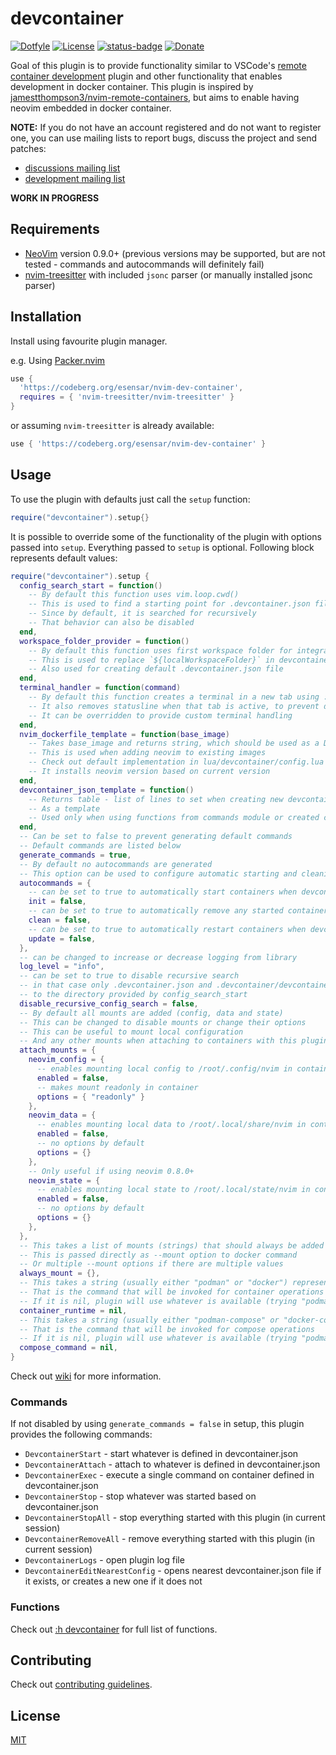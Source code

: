 # devcontainer

[![Dotfyle](https://dotfyle.com/plugins/esensar/nvim-dev-container/shield)](https://dotfyle.com/plugins/esensar/nvim-dev-container)
[![License](https://img.shields.io/badge/license-MIT-brightgreen)](/LICENSE)
[![status-badge](https://ci.codeberg.org/api/badges/8585/status.svg)](https://ci.codeberg.org/repos/8585)
[![Donate](https://img.shields.io/liberapay/patrons/esensar?logo=liberapay&label=Donate)](https://liberapay.com/esensar/donate)

Goal of this plugin is to provide functionality similar to VSCode's [remote container development](https://code.visualstudio.com/docs/remote/containers) plugin and other functionality that enables development in docker container. This plugin is inspired by [jamestthompson3/nvim-remote-containers](https://github.com/jamestthompson3/nvim-remote-containers), but aims to enable having neovim embedded in docker container.

**NOTE:** If you do not have an account registered and do not want to register one, you can use mailing lists to report bugs, discuss the project and send patches:
 - [discussions mailing list](https://lists.sr.ht/~esensar/nvim-dev-container-discuss)
 - [development mailing list](https://lists.sr.ht/~esensar/nvim-dev-container-devel)

**WORK IN PROGRESS**

## Requirements

- [NeoVim](https://neovim.io) version 0.9.0+ (previous versions may be supported, but are not tested - commands and autocommands will definitely fail)
- [nvim-treesitter](https://github.com/nvim-treesitter/nvim-treesitter) with included `jsonc` parser (or manually installed jsonc parser)

## Installation

Install using favourite plugin manager.

e.g. Using [Packer.nvim](https://github.com/wbthomason/packer.nvim)

```lua
use {
  'https://codeberg.org/esensar/nvim-dev-container',
  requires = { 'nvim-treesitter/nvim-treesitter' }
}
```

or assuming `nvim-treesitter` is already available:

```lua
use { 'https://codeberg.org/esensar/nvim-dev-container' }
```

## Usage

To use the plugin with defaults just call the `setup` function:

```lua
require("devcontainer").setup{}
```

It is possible to override some of the functionality of the plugin with options passed into `setup`. Everything passed to `setup` is optional. Following block represents default values:

```lua
require("devcontainer").setup {
  config_search_start = function()
    -- By default this function uses vim.loop.cwd()
    -- This is used to find a starting point for .devcontainer.json file search
    -- Since by default, it is searched for recursively
    -- That behavior can also be disabled
  end,
  workspace_folder_provider = function()
    -- By default this function uses first workspace folder for integrated lsp if available and vim.loop.cwd() as a fallback
    -- This is used to replace `${localWorkspaceFolder}` in devcontainer.json
    -- Also used for creating default .devcontainer.json file
  end,
  terminal_handler = function(command)
    -- By default this function creates a terminal in a new tab using :terminal command
    -- It also removes statusline when that tab is active, to prevent double statusline
    -- It can be overridden to provide custom terminal handling
  end,
  nvim_dockerfile_template = function(base_image)
    -- Takes base_image and returns string, which should be used as a Dockerfile
    -- This is used when adding neovim to existing images
    -- Check out default implementation in lua/devcontainer/config.lua
    -- It installs neovim version based on current version
  end,
  devcontainer_json_template = function()
    -- Returns table - list of lines to set when creating new devcontainer.json files
    -- As a template
    -- Used only when using functions from commands module or created commands
  end,
  -- Can be set to false to prevent generating default commands
  -- Default commands are listed below
  generate_commands = true,
  -- By default no autocommands are generated
  -- This option can be used to configure automatic starting and cleaning of containers
  autocommands = {
    -- can be set to true to automatically start containers when devcontainer.json is available
    init = false,
    -- can be set to true to automatically remove any started containers and any built images when exiting vim
    clean = false,
    -- can be set to true to automatically restart containers when devcontainer.json file is updated
    update = false,
  },
  -- can be changed to increase or decrease logging from library
  log_level = "info",
  -- can be set to true to disable recursive search
  -- in that case only .devcontainer.json and .devcontainer/devcontainer.json files will be checked relative
  -- to the directory provided by config_search_start
  disable_recursive_config_search = false,
  -- By default all mounts are added (config, data and state)
  -- This can be changed to disable mounts or change their options
  -- This can be useful to mount local configuration
  -- And any other mounts when attaching to containers with this plugin
  attach_mounts = {
    neovim_config = {
      -- enables mounting local config to /root/.config/nvim in container
      enabled = false,
      -- makes mount readonly in container
      options = { "readonly" }
    },
    neovim_data = {
      -- enables mounting local data to /root/.local/share/nvim in container
      enabled = false,
      -- no options by default
      options = {}
    },
    -- Only useful if using neovim 0.8.0+
    neovim_state = {
      -- enables mounting local state to /root/.local/state/nvim in container
      enabled = false,
      -- no options by default
      options = {}
    },
  },
  -- This takes a list of mounts (strings) that should always be added to every run container
  -- This is passed directly as --mount option to docker command
  -- Or multiple --mount options if there are multiple values
  always_mount = {},
  -- This takes a string (usually either "podman" or "docker") representing container runtime - "devcontainer-cli" is also partially supported
  -- That is the command that will be invoked for container operations
  -- If it is nil, plugin will use whatever is available (trying "podman" first)
  container_runtime = nil,
  -- This takes a string (usually either "podman-compose" or "docker-compose") representing compose command - "devcontainer-cli" is also partially supported
  -- That is the command that will be invoked for compose operations
  -- If it is nil, plugin will use whatever is available (trying "podman-compose" first)
  compose_command = nil,
}
```

Check out [wiki](https://codeberg.org/esensar/nvim-dev-container/wiki) for more information.

### Commands

If not disabled by using `generate_commands = false` in setup, this plugin provides the following commands:

- `DevcontainerStart` - start whatever is defined in devcontainer.json
- `DevcontainerAttach` - attach to whatever is defined in devcontainer.json
- `DevcontainerExec` - execute a single command on container defined in devcontainer.json
- `DevcontainerStop` - stop whatever was started based on devcontainer.json
- `DevcontainerStopAll` - stop everything started with this plugin (in current session)
- `DevcontainerRemoveAll` - remove everything started with this plugin (in current session)
- `DevcontainerLogs` - open plugin log file
- `DevcontainerEditNearestConfig` - opens nearest devcontainer.json file if it exists, or creates a new one if it does not

### Functions

Check out [:h devcontainer](doc/devcontainer.txt) for full list of functions.

## Contributing

Check out [contributing guidelines](CONTRIBUTING.md).

## License

[MIT](LICENSE)
